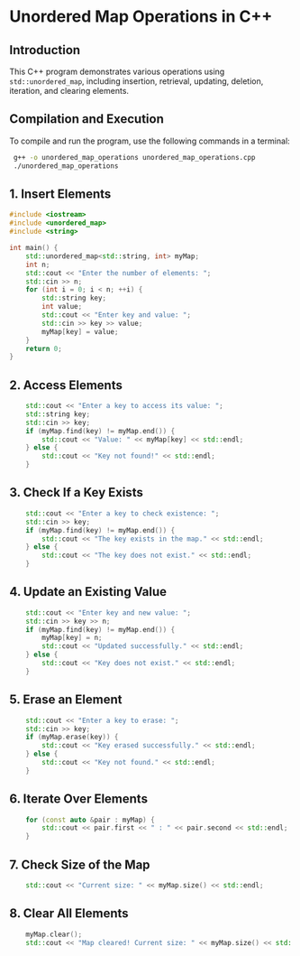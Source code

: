 # Unordered Map Operations in C++

## Introduction
This C++ program demonstrates various operations using `std::unordered_map`, including insertion, retrieval, updating, deletion, iteration, and clearing elements.

## Compilation and Execution
To compile and run the program, use the following commands in a terminal:
```sh
 g++ -o unordered_map_operations unordered_map_operations.cpp
 ./unordered_map_operations
```

## 1. Insert Elements
```cpp
#include <iostream>
#include <unordered_map>
#include <string>

int main() {
    std::unordered_map<std::string, int> myMap;
    int n;
    std::cout << "Enter the number of elements: ";
    std::cin >> n;
    for (int i = 0; i < n; ++i) {
        std::string key;
        int value;
        std::cout << "Enter key and value: ";
        std::cin >> key >> value;
        myMap[key] = value;
    }
    return 0;
}
```

## 2. Access Elements
```cpp
    std::cout << "Enter a key to access its value: ";
    std::string key;
    std::cin >> key;
    if (myMap.find(key) != myMap.end()) {
        std::cout << "Value: " << myMap[key] << std::endl;
    } else {
        std::cout << "Key not found!" << std::endl;
    }
```

## 3. Check If a Key Exists
```cpp
    std::cout << "Enter a key to check existence: ";
    std::cin >> key;
    if (myMap.find(key) != myMap.end()) {
        std::cout << "The key exists in the map." << std::endl;
    } else {
        std::cout << "The key does not exist." << std::endl;
    }
```

## 4. Update an Existing Value
```cpp
    std::cout << "Enter key and new value: ";
    std::cin >> key >> n;
    if (myMap.find(key) != myMap.end()) {
        myMap[key] = n;
        std::cout << "Updated successfully." << std::endl;
    } else {
        std::cout << "Key does not exist." << std::endl;
    }
```

## 5. Erase an Element
```cpp
    std::cout << "Enter a key to erase: ";
    std::cin >> key;
    if (myMap.erase(key)) {
        std::cout << "Key erased successfully." << std::endl;
    } else {
        std::cout << "Key not found." << std::endl;
    }
```

## 6. Iterate Over Elements
```cpp
    for (const auto &pair : myMap) {
        std::cout << pair.first << " : " << pair.second << std::endl;
    }
```

## 7. Check Size of the Map
```cpp
    std::cout << "Current size: " << myMap.size() << std::endl;
```

## 8. Clear All Elements
```cpp
    myMap.clear();
    std::cout << "Map cleared! Current size: " << myMap.size() << std::endl;
```

